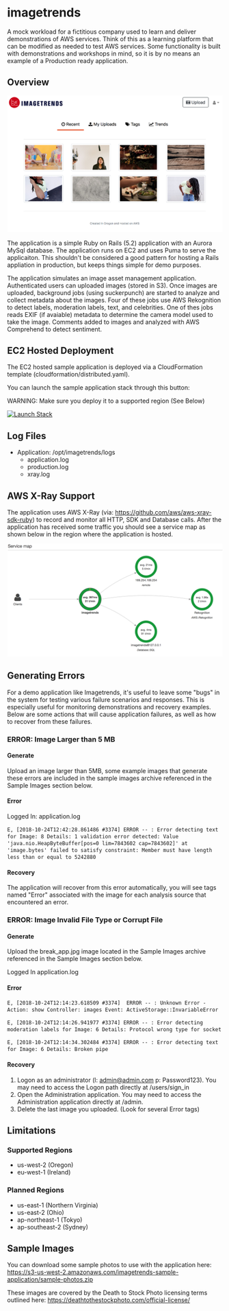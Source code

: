 # imagetrends

A mock workload for a fictitious company used to learn and deliver demonstrations of AWS services. Think of this as a learning
platform that can be modified as needed to test AWS services. Some functionality is built with demonstrations and workshops in mind, so it is
by no means an example of a Production ready application. 

## Overview

![Alt text](documentation/imagetrends.png?raw=true "ImageTrends Screenshot")

The application is a simple Ruby on Rails (5.2) application with an Aurora MySql database. The application runs on EC2 and uses Puma to serve the applicaiton. This shouldn't be considered a good pattern for hosting a Rails appliation in production, but keeps things simple for demo purposes.

The application simulates an image asset management application. Authenticated users can uploaded images (stored in S3). Once images are uploaded, background jobs (using suckerpunch) are started to analyze and collect metadata about the images. Four of these jobs use AWS Rekognition to detect labels, moderation labels, text, and celebrities. One of thes jobs reads EXIF (if avaiable) metadata to determine the camera model used to take the image. Comments added to images and analyzed with AWS Comprehend to detect sentiment.

## EC2 Hosted Deployment

The EC2 hosted sample application is deployed via a CloudFormation template (cloudformation/distributed.yaml).

You can launch the sample application stack through this button:

WARNING: Make sure you deploy it to a supported region (See Below)

[![Launch Stack](https://cdn.rawgit.com/buildkite/cloudformation-launch-stack-button-svg/master/launch-stack.svg)](https://console.aws.amazon.com/cloudformation/home#/stacks/new?stackName=ImageTrendsSampleApp&templateURL=https://s3-us-west-2.amazonaws.com/imagetrends-sample-application/distributed.yaml)

## Log Files

* Application: /opt/imagetrends/logs
  * application.log
  * production.log
  * xray.log

## AWS X-Ray Support

The application uses AWS X-Ray (via: https://github.com/aws/aws-xray-sdk-ruby) to record and monitor all HTTP, SDK and Database calls. After the application has received some traffic you should see a service map as shown below in the region where the application is hosted. 

![Alt text](documentation/xray.png?raw=true "AWS X-Ray Screenshot")

## Generating Errors

For a demo application like Imagetrends, it's useful to leave some "bugs" in the system for testing various failure scenarios and responses. This is especially useful for monitoring demonstrations and recovery examples. Below are some actions that will cause application failures, as well as how to recover from these failures.

### ERROR: Image Larger than 5 MB

#### Generate

Upload an image larger than 5MB, some example images that generate these errors are included in the sample images archive referenced in the Sample Images section below.

#### Error

Logged In: application.log

```
E, [2018-10-24T12:42:28.861486 #3374] ERROR -- : Error detecting text for Image: 8 Details: 1 validation error detected: Value 'java.nio.HeapByteBuffer[pos=0 lim=7843602 cap=7843602]' at 'image.bytes' failed to satisfy constraint: Member must have length less than or equal to 5242880
```

#### Recovery

The application will recover from this error automatically, you will see tags named "Error" associated with the image for each analysis source that encountered an error.

### ERROR: Image Invalid File Type or Corrupt File

#### Generate

Upload the break_app.jpg image located in the Sample Images archive referenced in the Sample Images section below.

Logged In application.log

#### Error

```
E, [2018-10-24T12:14:23.618509 #3374]  ERROR -- : Unknown Error - Action: show Controller: images Event: ActiveStorage::InvariableError
```
```
E, [2018-10-24T12:14:26.941977 #3374] ERROR -- : Error detecting moderation labels for Image: 6 Details: Protocol wrong type for socket
```
```
E, [2018-10-24T12:14:34.302484 #3374] ERROR -- : Error detecting text for Image: 6 Details: Broken pipe
```

#### Recovery
1. Logon as an administrator (l: admin@admin.com p: Password123). You may need to access the Logon path directly at /users/sign_in
2. Open the Administration application. You may need to access the Administration application directly at /admin.
3. Delete the last image you uploaded. (Look for several Error tags)


## Limitations

### Supported Regions

* us-west-2 (Oregon)
* eu-west-1 (Ireland)

### Planned Regions

* us-east-1 (Northern Virginia)
* us-east-2 (Ohio)
* ap-northeast-1 (Tokyo)
* ap-southeast-2 (Sydney)

## Sample Images

You can download some sample photos to use with the application here: 	https://s3-us-west-2.amazonaws.com/imagetrends-sample-application/sample-photos.zip

These images are covered by the Death to Stock Photo licensing terms outlined here: https://deathtothestockphoto.com/official-license/